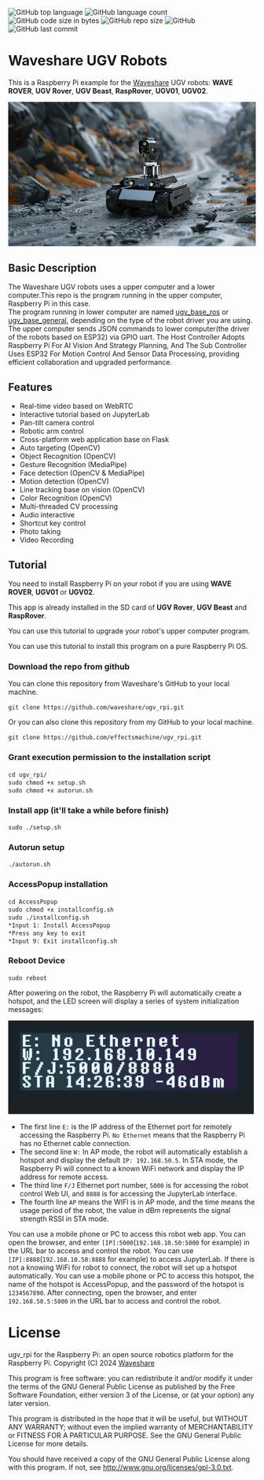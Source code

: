 ![GitHub top language](https://img.shields.io/github/languages/top/effectsmachine/ugv_rpi) ![GitHub language count](https://img.shields.io/github/languages/count/effectsmachine/ugv_rpi)
![GitHub code size in bytes](https://img.shields.io/github/languages/code-size/effectsmachine/ugv_rpi)
![GitHub repo size](https://img.shields.io/github/repo-size/effectsmachine/ugv_rpi) ![GitHub](https://img.shields.io/github/license/effectsmachine/ugv_rpi) ![GitHub last commit](https://img.shields.io/github/last-commit/effectsmachine/ugv_rpi)

# Waveshare UGV Robots
This is a Raspberry Pi example for the [Waveshare](https://www.waveshare.com/) UGV robots: **WAVE ROVER**, **UGV Rover**, **UGV Beast**, **RaspRover**, **UGV01**, **UGV02**.  

![](./media/UGV-Rover-details-23.jpg)

## Basic Description
The Waveshare UGV robots uses a upper computer and a lower computer.This repo is the program running in the upper computer, Raspberry Pi in this case.  
The program running in lower computer are named [ugv_base_ros](https://github.com/effectsmachine/ugv_base_ros.git) or [ugv_base_general](https://github.com/effectsmachine/ugv_base_general.git), depending on the type of the robot driver you are using.  
The upper computer sends JSON commands to lower computer(the driver of the robots based on ESP32) via GPIO uart. The Host Controller Adopts Raspberry Pi For AI Vision And Strategy Planning, And The Sub Controller Uses ESP32 For Motion Control And Sensor Data Processing, providing efficient collaboration and upgraded performance.

## Features
- Real-time video based on WebRTC
- Interactive tutorial based on JupyterLab
- Pan-tilt camera control
- Robotic arm control
- Cross-platform web application base on Flask
- Auto targeting (OpenCV)
- Object Recognition (OpenCV)
- Gesture Recognition (MediaPipe)
- Face detection (OpenCV & MediaPipe)
- Motion detection (OpenCV)
- Line tracking base on vision (OpenCV)
- Color Recognition (OpenCV)
- Multi-threaded CV processing
- Audio interactive
- Shortcut key control
- Photo taking
- Video Recording

## Tutorial
You need to install Raspberry Pi on your robot if you are using **WAVE ROVER**, **UGV01** or **UGV02**.  

This app is already installed in the SD card of **UGV Rover**, **UGV Beast** and **RaspRover**.  

You can use this tutorial to upgrade your robot's upper computer program.  

You can use this tutorial to install this program on a pure Raspberry Pi OS.  


### Download the repo from github

You can clone this repository from Waveshare's GitHub to your local machine.

    git clone https://github.com/waveshare/ugv_rpi.git
    
Or you can also clone this repository from my GitHub to your local machine.

    git clone https://github.com/effectsmachine/ugv_rpi.git
    
### Grant execution permission to the installation script
    cd ugv_rpi/
    sudo chmod +x setup.sh
    sudo chmod +x autorun.sh
### Install app (it'll take a while before finish)
    sudo ./setup.sh
### Autorun setup
    ./autorun.sh
### AccessPopup installation
    cd AccessPopup
    sudo chmod +x installconfig.sh
    sudo ./installconfig.sh
    *Input 1: Install AccessPopup
    *Press any key to exit
    *Input 9: Exit installconfig.sh
### Reboot Device
    sudo reboot

After powering on the robot, the Raspberry Pi will automatically create a hotspot, and the LED screen will display a series of system initialization messages:  

![](./media/RaspRover-LED-screen.png)
- The first line `E:` is the IP address of the Ethernet port for remotely accessing the Raspberry Pi. `No Ethernet` means that the Raspberry Pi has no Ethernet cable connection.
- The second line `W:` In AP mode, the robot will automatically establish a hotspot and display the default `IP: 192.168.50.5`. In STA mode, the Raspberry Pi will connect to a known WiFi network and display the IP address for remote access.
- The third line `F/J` Ethernet port number, `5000` is for accessing the robot control Web UI, and `8888` is for accessing the JupyterLab interface.
- The fourth line `AP` means the WIFI is in AP mode, and the time means the usage period of the robot, the value in dBm represents the signal strength RSSI in STA mode.  

You can use a mobile phone or PC to access this robot web app. You can open the browser, and enter `[IP]:5000`(`192.168.10.50:5000` for example) in the URL bar to access and control the robot.
You can use `[IP]:8888`(`192.168.10.50:8888` for example) to access JupyterLab.
If there is not a knowing WiFi for robot to connect, the robot will set up a hotspot automatically. You can use a mobile phone or PC to access this hotspot, the name of the hotspot is AccessPopup, and the password of the hotspot is `1234567890`. After connecting, open the browser, and enter `192.168.50.5:5000` in the URL bar to access and control the robot.

# License
ugv_rpi for the Raspberry Pi: an open source robotics platform for the Raspberry Pi.
Copyright (C) 2024 [Waveshare](https://www.waveshare.com/)

This program is free software: you can redistribute it and/or modify
it under the terms of the GNU General Public License as published by
the Free Software Foundation, either version 3 of the License, or
(at your option) any later version.

This program is distributed in the hope that it will be useful,
but WITHOUT ANY WARRANTY; without even the implied warranty of
MERCHANTABILITY or FITNESS FOR A PARTICULAR PURPOSE.  See the
GNU General Public License for more details.

You should have received a copy of the GNU General Public License
along with this program.  If not, see <http://www.gnu.org/licenses/gpl-3.0.txt>.
